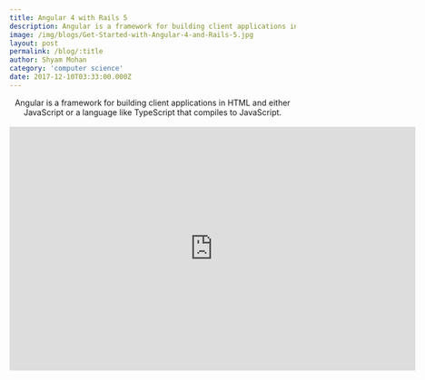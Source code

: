 ```yaml
---
title: Angular 4 with Rails 5
description: Angular is a framework for building client applications in HTML and either JavaScript or a language like TypeScript that compiles to JavaScript.
image: /img/blogs/Get-Started-with-Angular-4-and-Rails-5.jpg
layout: post
permalink: /blog/:title
author: Shyam Mohan
category: 'computer science'
date: 2017-12-10T03:33:00.000Z
---
```


<center>

<p>
  Angular is a framework for building client applications in HTML and either JavaScript or a language like TypeScript that compiles to JavaScript.
  <br>
  <br>
  <iframe src="https://docs.google.com/presentation/d/e/2PACX-1vSJWJtR40pQ1bQv2K-ttGFAB_7weZv02mw3Wy1irQP4Mg2lyEojZ42xuTT9p-dRzrD-3L80DSPougiv/embed?start=true&loop=true&delayms=3000" frameborder="0" width="715" height="430" allowfullscreen="true" mozallowfullscreen="true" webkitallowfullscreen="true"></iframe>
  <br>
</p>
</center>




